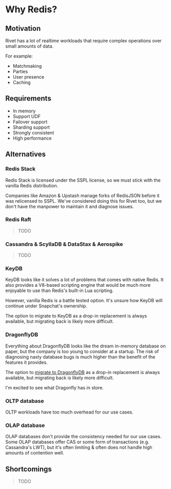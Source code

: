 # Why Redis?

## Motivation

Rivet has a lot of realtime workloads that require complex operations over small amounts of data.

For example:

- Matchmaking
- Parties
- User presence
- Caching

## Requirements

- In memory
- Support UDF
- Failover support
- Sharding support
- Strongly consistent
- High performance

## Alternatives

### Redis Stack

Redis Stack is licensed under the SSPL license, so we must stick with the vanilla Redis distribution.

Companies like Amazon & Upstash manage forks of RedisJSON before it was relicensed to SSPL. We've considered
doing this for Rivet too, but we don't have the manpower to maintain it and diagnose issues.

### Redis Raft

> TODO

### Cassandra & ScyllaDB & DataStax & Aerospike

> TODO

### KeyDB

KeyDB looks like it solves a lot of problems that comes with native Redis. It also provides a V8-based
scripting engine that would be much more enjoyable to use than Redis's built-in Lua scripting.

However, vanilla Redis is a battle tested option. It's unsure how KeyDB will continue under Snapchat's
ownership.

The option to migrate to KeyDB as a drop-in replacement is always available, but migrating back is likely more
difficult.

### DragonflyDB

Everything about DragonflyDB looks like the dream in-memory database on paper, but the company is too young to
consider at a startup. The risk of diagnosing nasty database bugs is much higher than the benefit of the
features it provides.

The option to
[migrate to DragonflyDB](https://www.dragonflydb.io/blog/migrating-from-a-redis-cluster-to-a-dragonfly-on-a-single-node)
as a drop-in replacement is always available, but migrating back is likely more difficult.

I'm excited to see what Dragonfly has in store.

### OLTP database

OLTP workloads have too much overhead for our use cases.

### OLAP database

OLAP databases don't provide the consistency needed for our use cases. Some OLAP databases offer CAS or some
form of transactions (e.g. Cassandra's LWT), but it's often limiting & often does not handle high amounts of
contention well.

## Shortcomings

> TODO
